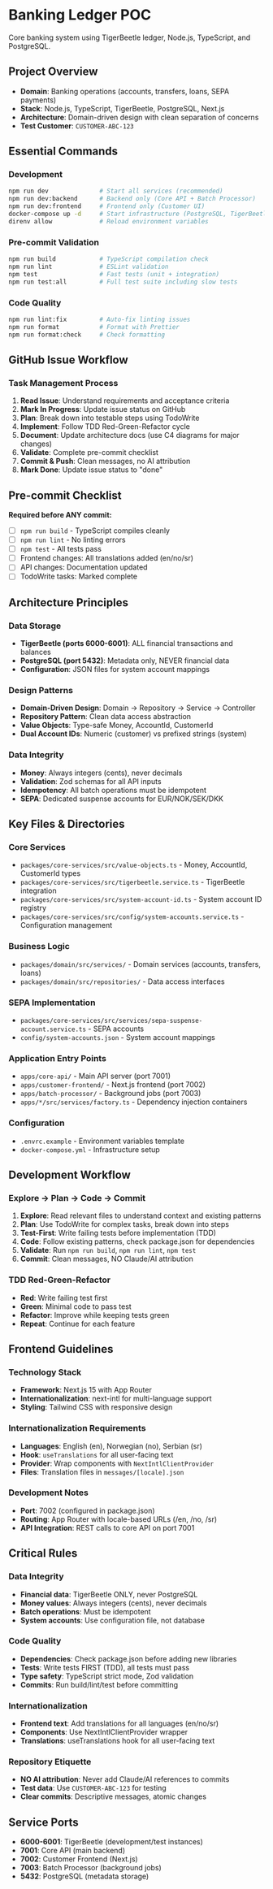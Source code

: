 # Banking Ledger POC

Core banking system using TigerBeetle ledger, Node.js, TypeScript, and PostgreSQL.

## Project Overview

- **Domain**: Banking operations (accounts, transfers, loans, SEPA payments)
- **Stack**: Node.js, TypeScript, TigerBeetle, PostgreSQL, Next.js
- **Architecture**: Domain-driven design with clean separation of concerns
- **Test Customer**: `CUSTOMER-ABC-123`

## Essential Commands

### Development

```bash
npm run dev              # Start all services (recommended)
npm run dev:backend      # Backend only (Core API + Batch Processor)
npm run dev:frontend     # Frontend only (Customer UI)
docker-compose up -d     # Start infrastructure (PostgreSQL, TigerBeetle)
direnv allow             # Reload environment variables
```

### Pre-commit Validation

```bash
npm run build            # TypeScript compilation check
npm run lint             # ESLint validation
npm test                 # Fast tests (unit + integration)
npm run test:all         # Full test suite including slow tests
```

### Code Quality

```bash
npm run lint:fix         # Auto-fix linting issues
npm run format           # Format with Prettier
npm run format:check     # Check formatting
```

## GitHub Issue Workflow

### Task Management Process

1. **Read Issue**: Understand requirements and acceptance criteria
2. **Mark In Progress**: Update issue status on GitHub
3. **Plan**: Break down into testable steps using TodoWrite
4. **Implement**: Follow TDD Red-Green-Refactor cycle
5. **Document**: Update architecture docs (use C4 diagrams for major changes)
6. **Validate**: Complete pre-commit checklist
7. **Commit & Push**: Clean messages, no AI attribution
8. **Mark Done**: Update issue status to "done"

## Pre-commit Checklist

**Required before ANY commit:**

- [ ] `npm run build` - TypeScript compiles cleanly
- [ ] `npm run lint` - No linting errors
- [ ] `npm test` - All tests pass
- [ ] Frontend changes: All translations added (en/no/sr)
- [ ] API changes: Documentation updated
- [ ] TodoWrite tasks: Marked complete

## Architecture Principles

### Data Storage

- **TigerBeetle (ports 6000-6001)**: ALL financial transactions and balances
- **PostgreSQL (port 5432)**: Metadata only, NEVER financial data
- **Configuration**: JSON files for system account mappings

### Design Patterns

- **Domain-Driven Design**: Domain → Repository → Service → Controller
- **Repository Pattern**: Clean data access abstraction
- **Value Objects**: Type-safe Money, AccountId, CustomerId
- **Dual Account IDs**: Numeric (customer) vs prefixed strings (system)

### Data Integrity

- **Money**: Always integers (cents), never decimals
- **Validation**: Zod schemas for all API inputs
- **Idempotency**: All batch operations must be idempotent
- **SEPA**: Dedicated suspense accounts for EUR/NOK/SEK/DKK

## Key Files & Directories

### Core Services

- `packages/core-services/src/value-objects.ts` - Money, AccountId, CustomerId types
- `packages/core-services/src/tigerbeetle.service.ts` - TigerBeetle integration
- `packages/core-services/src/system-account-id.ts` - System account ID registry
- `packages/core-services/src/config/system-accounts.service.ts` - Configuration management

### Business Logic

- `packages/domain/src/services/` - Domain services (accounts, transfers, loans)
- `packages/domain/src/repositories/` - Data access interfaces

### SEPA Implementation

- `packages/core-services/src/services/sepa-suspense-account.service.ts` - SEPA accounts
- `config/system-accounts.json` - System account mappings

### Application Entry Points

- `apps/core-api/` - Main API server (port 7001)
- `apps/customer-frontend/` - Next.js frontend (port 7002)
- `apps/batch-processor/` - Background jobs (port 7003)
- `apps/*/src/services/factory.ts` - Dependency injection containers

### Configuration

- `.envrc.example` - Environment variables template
- `docker-compose.yml` - Infrastructure setup

## Development Workflow

### Explore → Plan → Code → Commit

1. **Explore**: Read relevant files to understand context and existing patterns
2. **Plan**: Use TodoWrite for complex tasks, break down into steps
3. **Test-First**: Write failing tests before implementation (TDD)
4. **Code**: Follow existing patterns, check package.json for dependencies
5. **Validate**: Run `npm run build`, `npm run lint`, `npm test`
6. **Commit**: Clean messages, NO Claude/AI attribution

### TDD Red-Green-Refactor

- **Red**: Write failing test first
- **Green**: Minimal code to pass test
- **Refactor**: Improve while keeping tests green
- **Repeat**: Continue for each feature

## Frontend Guidelines

### Technology Stack

- **Framework**: Next.js 15 with App Router
- **Internationalization**: next-intl for multi-language support
- **Styling**: Tailwind CSS with responsive design

### Internationalization Requirements

- **Languages**: English (en), Norwegian (no), Serbian (sr)
- **Hook**: `useTranslations` for all user-facing text
- **Provider**: Wrap components with `NextIntlClientProvider`
- **Files**: Translation files in `messages/[locale].json`

### Development Notes

- **Port**: 7002 (configured in package.json)
- **Routing**: App Router with locale-based URLs (/en, /no, /sr)
- **API Integration**: REST calls to core API on port 7001

## Critical Rules

### Data Integrity

- **Financial data**: TigerBeetle ONLY, never PostgreSQL
- **Money values**: Always integers (cents), never decimals
- **Batch operations**: Must be idempotent
- **System accounts**: Use configuration file, not database

### Code Quality

- **Dependencies**: Check package.json before adding new libraries
- **Tests**: Write tests FIRST (TDD), all tests must pass
- **Type safety**: TypeScript strict mode, Zod validation
- **Commits**: Run build/lint/test before committing

### Internationalization

- **Frontend text**: Add translations for all languages (en/no/sr)
- **Components**: Use NextIntlClientProvider wrapper
- **Translations**: useTranslations hook for all user-facing text

### Repository Etiquette

- **NO AI attribution**: Never add Claude/AI references to commits
- **Test data**: Use `CUSTOMER-ABC-123` for testing
- **Clear commits**: Descriptive messages, atomic changes

## Service Ports

- **6000-6001**: TigerBeetle (development/test instances)
- **7001**: Core API (main backend)
- **7002**: Customer Frontend (Next.js)
- **7003**: Batch Processor (background jobs)
- **5432**: PostgreSQL (metadata storage)
